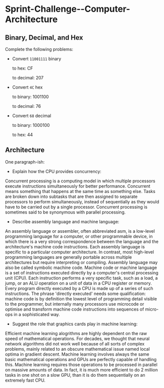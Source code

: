 # Sprint-Challenge--Computer-Architecture

## Binary, Decimal, and Hex

Complete the following problems:

* Convert `11001111` binary

    to hex: CF

    to decimal: 207


* Convert `4C` hex

    to binary: 1001100

    to decimal: 76


* Convert `68` decimal

    to binary: 1000100

    to hex: 44


## Architecture

One paragraph-ish:

* Explain how the CPU provides concurrency: 

Concurrent processing is a computing model in which multiple processors execute instructions simultaneously for better performance. Concurrent means something that happens at the same time as something else. Tasks are broken down into subtasks that are then assigned to separate processors to perform simultaneously, instead of sequentially as they would have to be carried out by a single processor. Concurrent processing is sometimes said to be synonymous with parallel processing.

* Describe assembly language and machine language:

An assembly language or assembler, often abbreviated asm, is a low-level programming language for a computer, or other programmable device, in which there is a very strong correspondence between the language and the architecture's machine code instructions. Each assembly language is specific to a particular computer architecture. In contrast, most high-level programming languages are generally portable across multiple architectures but require interpreting or compiling. Assembly language may also be called symbolic machine code.
Machine code or machine language is a set of instructions executed directly by a computer's central processing unit (CPU). Each instruction performs a very specific task, such as a load, a jump, or an ALU operation on a unit of data in a CPU register or memory. Every program directly executed by a CPU is made up of a series of such instructions. The phrase 'directly executed' needs some qualification: machine code is by definition the lowest level of programming detail visible to the programmer, but internally many processors use microcode or optimise and transform machine code instructions into sequences of micro-ops in a sophisticated way.

* Suggest the role that graphics cards play in machine learning:

Efficient machine learning alogrithms are highly dependent on the raw speed of mathematical operations. For decades, we thought that neural network algorithms did not work well because of all sorts of complex problems, mainly related to an obscure mathematical issue named local optima in gradient descent. Machine learning involves always the same basic mathematical operations and GPUs are perfectly capable of handling this. Machine learning requires those operations to be processed in parallel on massive amounts of data. In fact, it is much more efficient to do 2 million tasks in one shot on a slow GPU, than it is do them sequentially on an extremely fast CPU. 